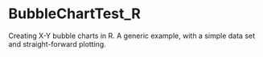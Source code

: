 BubbleChartTest_R
=================

Creating X-Y bubble charts in R.  A generic example, with a simple data set and straight-forward plotting.
